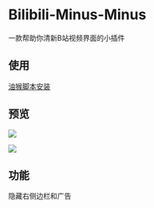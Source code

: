 # Bilibili-Minus-Minus

一款帮助你清新B站视频界面的小插件

## 使用

[油猴脚本安装](https://greasyfork.org/zh-CN/scripts/446578-bilibili-minus-minus)

## 预览

![](https://insorker-bucket.oss-cn-hangzhou.aliyuncs.com/img/blog/BMM_README_1.PNG)

![](https://insorker-bucket.oss-cn-hangzhou.aliyuncs.com/img/blog/BMM_README_2.PNG)

## 功能

隐藏右侧边栏和广告